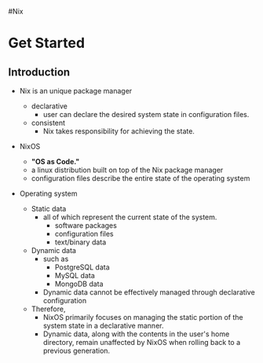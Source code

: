 #Nix 
# Get Started
## Introduction

- Nix is an unique package manager
	- declarative
		- user can declare the desired system state in configuration files.
	- consistent
		- Nix takes responsibility for achieving the state.

-  NixOS
	- **"OS as Code."**
	- a linux distribution built on top of the Nix package manager
	- configuration files describe the entire state of the operating system

- Operating system
	- Static data
		- all of which represent the current state of the system. 
			- software packages
			- configuration files
			- text/binary data
	- Dynamic data
		 - such as 
			 - PostgreSQL data
			 - MySQL data
			 - MongoDB data
		 - Dynamic data cannot be effectively managed through declarative configuration
	- Therefore,
		- NixOS primarily focuses on managing the static portion of the system state in a declarative manner.
		- Dynamic data, along with the contents in the user's home directory, remain unaffected by NixOS when rolling back to a previous generation.